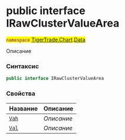 
# public interface IRawClusterValueArea
<mark style="color:purple;">`namespace` [TigerTrade.Chart](../../TigerTrade.Chart.md).[Data](../../TigerTrade.Chart/Data.md)



Описание

### Синтаксис
```csharp
public interface IRawClusterValueArea
```


### Свойства
| Название | Описание |
| --- | --- |
| [`Vah`](./IRawClusterValueArea.cs/Свойства/Vah.md) | *Описание* |
| [`Val`](./IRawClusterValueArea.cs/Свойства/Val.md) | *Описание* |



